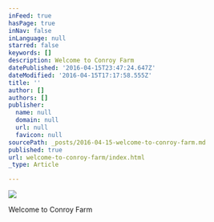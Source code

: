 ```yaml
---
inFeed: true
hasPage: true
inNav: false
inLanguage: null
starred: false
keywords: []
description: Welcome to Conroy Farm
datePublished: '2016-04-15T23:47:24.647Z'
dateModified: '2016-04-15T17:17:58.555Z'
title: ''
author: []
authors: []
publisher:
  name: null
  domain: null
  url: null
  favicon: null
sourcePath: _posts/2016-04-15-welcome-to-conroy-farm.md
published: true
url: welcome-to-conroy-farm/index.html
_type: Article

---
```

![](https://the-grid-user-content.s3-us-west-2.amazonaws.com/3fe2712d-5d3a-487f-a8cf-c642d9204420.jpg)

Welcome to Conroy Farm